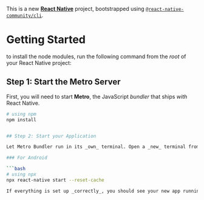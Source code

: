 This is a new [**React Native**](https://reactnative.dev) project, bootstrapped using [`@react-native-community/cli`](https://github.com/react-native-community/cli).

# Getting Started

to install the node modules, run the following command from the _root_ of your React Native project:



## Step 1: Start the Metro Server

First, you will need to start **Metro**, the JavaScript _bundler_ that ships _with_ React Native.

```bash
# using npm
npm install


## Step 2: Start your Application

Let Metro Bundler run in its _own_ terminal. Open a _new_ terminal from the _root_ of your React Native project. Run the following command to start your _Android_ app:

### For Android

```bash
# using npx
npx react-native start --reset-cache

If everything is set up _correctly_, you should see your new app running in your _Android Emulator_ shortly provided you have set up your emulator correctly.


